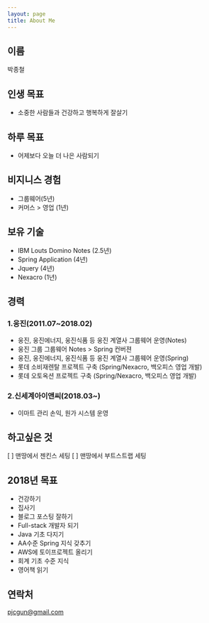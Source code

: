 ```yaml
---
layout: page
title: About Me
---
```


## 이름
박종철

## 인생 목표
- 소중한 사람들과 건강하고 행복하게 잘살기

## 하루 목표
- 어제보다 오늘 더 나은 사람되기

## 비지니스 경험
- 그룹웨어(5년)
- 커머스 > 영업 (1년)

## 보유 기술
- IBM Louts Domino Notes (2.5년)
- Spring Application (4년)
- Jquery (4년)
- Nexacro (1년)

## 경력

### 1.웅진(2011.07~2018.02)
- 웅진, 웅진에너지, 웅진식품 등 웅진 계열사 그룹웨어 운영(Notes)
- 웅진 그룹 그룹웨어 Notes > Spring 컨버젼
- 웅진, 웅진에너지, 웅진식품 등 웅진 계열사 그룹웨어 운영(Spring)
- 롯데 소비재렌탈 프로젝트 구축 (Spring/Nexacro, 백오피스 영업 개발)
- 롯데 오토옥션 프로젝트 구축 (Spring/Nexacro, 백오피스 영업 개발)

### 2.신세계아이앤씨(2018.03~)
- 이마트 관리 손익, 원가 시스템 운영

## 하고싶은 것
[ ] 맨땅에서 젠킨스 세팅
[ ] 맨땅에서 부트스트랩 세팅

## 2018년 목표
- 건강하기
- 집사기
- 블로그 포스팅 잘하기
- Full-stack 개발자 되기
- Java 기초 다지기
- AA수준 Spring 지식 갖추기
- AWS에 토이프로젝트 올리기
- 회계 기초 수준 지식 
- 영어책 읽기

## 연락처
pjcgun@gmail.com
